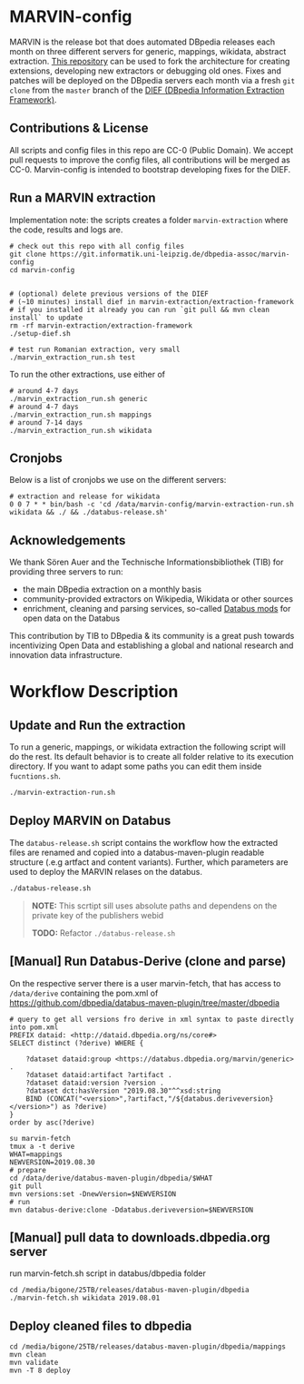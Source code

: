 # MARVIN-config

MARVIN is the release bot that does automated DBpedia releases each month on three different servers for generic, mappings, wikidata, abstract extraction. 
[This repository](https://git.informatik.uni-leipzig.de/dbpedia-assoc/marvin-config) can be used to fork the architecture for creating extensions, developing new extractors or debugging old ones. 
Fixes and patches will be deployed on the DBpedia servers each month via a fresh `git clone` from the `master` branch of the [DIEF (DBpedia Information Extraction Framework)](https://github.com/dbpedia/extraction-framework/). 

## Contributions & License
All scripts and config files in this repo are CC-0 (Public Domain). 
We accept pull requests to improve the config files, all contributions will be merged as CC-0. 
Marvin-config is intended to bootstrap developing fixes for the DIEF.

## Run a MARVIN extraction

Implementation note: the scripts creates a folder `marvin-extraction` where the code, results and logs are. 

```
# check out this repo with all config files
git clone https://git.informatik.uni-leipzig.de/dbpedia-assoc/marvin-config
cd marvin-config


# (optional) delete previous versions of the DIEF
# (~10 minutes) install dief in marvin-extraction/extraction-framework
# if you installed it already you can run `git pull && mvn clean install` to update
rm -rf marvin-extraction/extraction-framework
./setup-dief.sh

# test run Romanian extraction, very small
./marvin_extraction_run.sh test
```

To run the other extractions, use either of
```
# around 4-7 days
./marvin_extraction_run.sh generic
# around 4-7 days
./marvin_extraction_run.sh mappings
# around 7-14 days
./marvin_extraction_run.sh wikidata
```

## Cronjobs

Below is a list of cronjobs we use on the different servers:

```
# extraction and release for wikidata
0 0 7 * * bin/bash -c 'cd /data/marvin-config/marvin-extraction-run.sh wikidata && ./ && ./databus-release.sh'
```

## 

## Acknowledgements
We thank Sören Auer and the Technische Informationsbibliothek (TIB) for providing three servers to run:

* the main DBpedia extraction on a monthly basis 
* community-provided extractors on Wikipedia, Wikidata or other sources 
* enrichment, cleaning and parsing services, so-called [Databus mods](https://github.com/dbpedia/databus-mods/) for open data on the Databus

This contribution by TIB to DBpedia & its community is a great push towards incentivizing Open Data and establishing a global and national research and innovation data infrastructure. 

# Workflow Description

## Update and Run the extraction

To run a generic, mappings, or wikidata extraction the following script will do the rest.
Its default behavior is to create all folder relative to its execution directory.
If you want to adapt some paths you can edit them inside `fucntions.sh`.

```bash
./marvin-extraction-run.sh
```

## Deploy MARVIN on Databus


The `databus-release.sh` script contains the workflow how the extracted files are renamed and copied into a databus-maven-plugin readable structure (.e.g artfact and content variants). 
Further, which parameters are used to deploy the MARVIN relases on the databus.

```bash
./databus-release.sh
```

> **NOTE:** This scrtipt sill uses absolute paths and dependens on the private key of the publishers webid
>
> **TODO:** Refactor `./databus-release.sh`

## [Manual] Run Databus-Derive (clone and parse)
On the respective server there is a user marvin-fetch, that has access to `/data/derive` containing the pom.xml of https://github.com/dbpedia/databus-maven-plugin/tree/master/dbpedia

```
# query to get all versions fro derive in xml syntax to paste directly into pom.xml
PREFIX dataid: <http://dataid.dbpedia.org/ns/core#>
SELECT distinct (?derive) WHERE {

    ?dataset dataid:group <https://databus.dbpedia.org/marvin/generic> .
    ?dataset dataid:artifact ?artifact .
    ?dataset dataid:version ?version .
    ?dataset dct:hasVersion "2019.08.30"^^xsd:string
	BIND (CONCAT("<version>",?artifact,"/${databus.deriveversion}</version>") as ?derive)
}
order by asc(?derive)
```


```
su marvin-fetch
tmux a -t derive
WHAT=mappings
NEWVERSION=2019.08.30
# prepare
cd /data/derive/databus-maven-plugin/dbpedia/$WHAT
git pull
mvn versions:set -DnewVersion=$NEWVERSION
# run
mvn databus-derive:clone -Ddatabus.deriveversion=$NEWVERSION
```

## [Manual] pull data to downloads.dbpedia.org server
run marvin-fetch.sh script in databus/dbpedia folder

```
cd /media/bigone/25TB/releases/databus-maven-plugin/dbpedia
./marvin-fetch.sh wikidata 2019.08.01

```

## Deploy cleaned files to dbpedia

```
cd /media/bigone/25TB/releases/databus-maven-plugin/dbpedia/mappings
mvn clean 
mvn validate
mvn -T 8 deploy
```

